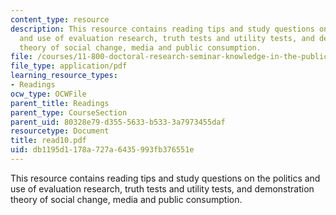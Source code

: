 ```yaml
---
content_type: resource
description: This resource contains reading tips and study questions on the politics
  and use of evaluation research, truth tests and utility tests, and demonstration
  theory of social change, media and public consumption.
file: /courses/11-800-doctoral-research-seminar-knowledge-in-the-public-arena-spring-2007/db1195d1178a727a6435993fb376551e_read10.pdf
file_type: application/pdf
learning_resource_types:
- Readings
ocw_type: OCWFile
parent_title: Readings
parent_type: CourseSection
parent_uid: 80328e79-d355-5633-b533-3a7973455daf
resourcetype: Document
title: read10.pdf
uid: db1195d1-178a-727a-6435-993fb376551e
---
```

This resource contains reading tips and study questions on the politics and use of evaluation research, truth tests and utility tests, and demonstration theory of social change, media and public consumption.

